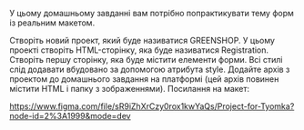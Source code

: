 У цьому домашньому завданні вам потрібно попрактикувати тему форм із реальним макетом.

Створіть новий проект, який буде називатися GREENSHOP.
У цьому проекті створіть HTML-сторінку, яка буде називатися Registration.
Створіть першу сторінку, яка буде містити елементи форми. Всі стилі слід додавати вбудовано за допомогою атрибута style.
Додайте архів з проектом до домашнього завдання на платформі (цей архів повинен містити HTML і папку з зображеннями).
Посилання на макет:

https://www.figma.com/file/sR9iZhXrCzy0rox1kwYaQs/Project-for-Tyomka?node-id=2%3A1999&mode=dev
